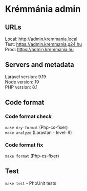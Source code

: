 # Krémmánia admin

## URLs
Local: http://admin.kremmania.local<br>
Test: https://admin.kremmania.p24.hu<br>
Prod: https://admin.kremmania.hu

## Servers and metadata

Laravel version: 9.19<br>
Node version: 19<br>
PHP version: 8.1<br>

## Code format

### Code format check
```make dry-format``` (Php-cs-fixer)<br>
```make analyze``` (Larastan - level: 6)

### Code format fix
```make format``` (Php-cs-fixer)

## Test
```make test``` - PhpUnit tests
